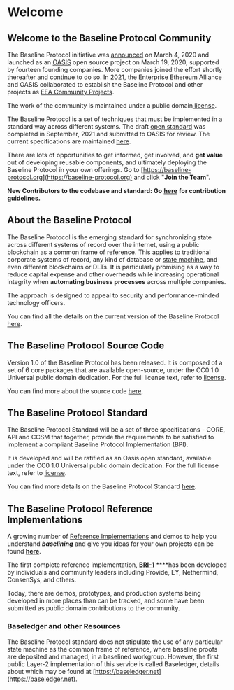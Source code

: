 # Welcome

## Welcome to the Baseline Protocol Community

The Baseline Protocol initiative was [announced](https://consensys.net/blog/press-release/ey-and-consensys-announce-formation-of-baseline-protocol-initiative-to-make-ethereum-mainnet-safe-and-effective-for-enterprises/) on March 4, 2020 and launched as an [OASIS](https://oasis-open-projects.org/) open source project on March 19, 2020, supported by fourteen founding companies. More companies joined the effort shortly thereafter and continue to do so. In 2021, the Enterprise Ethereum Alliance and OASIS collaborated to establish the Baseline Protocol and other projects as [EEA Community Projects](https://entethalliance.org/eeacommunityprojects/#:~:text=The%20EEA%20Community%20Projects%2C%20formerly,API%20documentation%20under%20its%20stewardship.). 

The work of the community is maintained under a public domain[ license](https://github.com/ethereum-oasis/baseline/blob/master/LICENSE).

The Baseline Protocol is a set of techniques that must be implemented in a standard way across different systems. The draft [open standard](baseline-protocol-standard/core-specification.md) was completed in September, 2021 and submitted to OASIS for review. The current specifications are maintained [here](https://github.com/eea-oasis/baseline-standard).

There are lots of opportunities to get informed, get involved, and **get value** out of developing reusable components, and ultimately deploying the Baseline Protocol in your own offerings. Go to [https://baseline-protocol.org](https://baseline-protocol.org) and click "**Join the Team**".

**New Contributors to the codebase and standard: Go** [**here**](community/open-source-community/contributors.md) **for contribution guidelines.**

## About the Baseline Protocol

The Baseline Protocol is the emerging standard for synchronizing state across different systems of record over the internet, using a public blockchain as a common frame of reference. This applies to traditional corporate systems of record, any kind of database or [state machine](https://www.techopedia.com/definition/16447/state-machine), and even different blockchains or DLTs. It is particularly promising as a way to reduce capital expense and other overheads while increasing operational integrity when **automating business processes** across multiple companies.

The approach is designed to appeal to security and performance-minded technology officers.

You can find all the details on the current version of the Baseline Protocol [here](baseline-basics/the-baseline-protocol.md).

## The Baseline Protocol Source Code

Version 1.0 of the Baseline Protocol has been released. It is composed of a set of 6 core packages that are available open-source, under the CC0 1.0 Universal public domain dedication. For the full license text, refer to [license](https://github.com/eea-oasis/baseline/blob/master/LICENSE).

You can find more about the source code [here](baseline-protocol-code/packages/).

## The Baseline Protocol Standard

The Baseline Protocol Standard will be a set of three specifications - CORE, API and CCSM that together, provide the requirements to be satisfied to implement a compliant Baseline Protocol Implementation \(BPI\).  

It is developed and will be ratified as an Oasis open standard, available under the CC0 1.0 Universal public domain dedication. For the full license text, refer to [license](https://github.com/eea-oasis/baseline/blob/master/LICENSE).

You can find more details on the Baseline Protocol Standard [here](baseline-protocol-standard/overview.md).

## The Baseline Protocol Reference Implementations

A growing number of [Reference Implementations](bri/overview-of-reference-implementations.md) and demos to help you understand _**baselining**_ and give you ideas for your own projects can be found [**here**](https://github.com/ethereum-oasis/baseline/tree/master/examples). 

The first complete reference implementation, [**BRI-1**](bri/bri-1/) ****has been developed by individuals and community leaders including Provide, EY, Nethermind, ConsenSys, and others.

Today, there are demos, prototypes, and production systems being developed in more places than can be tracked, and some have been submitted as public domain contributions to the community.

### Baseledger and other Resources

The Baseline Protocol standard does not stipulate the use of any particular state machine as the common frame of reference, where baseline proofs are deposited and managed, in a baselined workgroup. However, the first public Layer-2 implementation of this service is called Baseledger, details about which may be found at [https://baseledger.net](https://baseledger.net).

